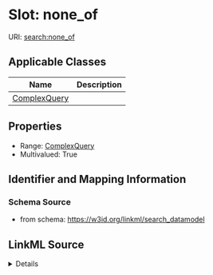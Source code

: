 # Slot: none_of

URI: [search:none_of](https://w3id.org/linkml/search_datamodel/none_of)



<!-- no inheritance hierarchy -->




## Applicable Classes

| Name | Description |
| --- | --- |
[ComplexQuery](ComplexQuery.md) | 






## Properties

* Range: [ComplexQuery](ComplexQuery.md)
* Multivalued: True








## Identifier and Mapping Information







### Schema Source


* from schema: https://w3id.org/linkml/search_datamodel




## LinkML Source

<details>
```yaml
name: none_of
from_schema: https://w3id.org/linkml/search_datamodel
rank: 1000
multivalued: true
alias: none_of
owner: ComplexQuery
domain_of:
- ComplexQuery
range: ComplexQuery

```
</details>